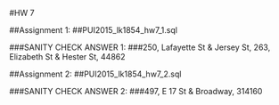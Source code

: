 #HW 7

##Assignment 1:
##PUI2015_lk1854_hw7_1.sql

###SANITY CHECK ANSWER 1:
###250, Lafayette St & Jersey St, 263, Elizabeth St & Hester St, 44862

##Assignment 2:
##PUI2015_lk1854_hw7_2.sql

###SANITY CHECK ANSWER 2:
###497, E 17 St & Broadway, 314160